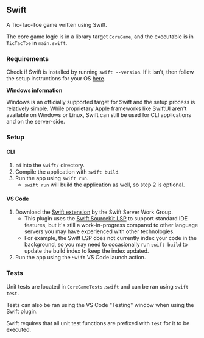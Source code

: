 ## Swift

A Tic-Tac-Toe game written using Swift.

The core game logic is in a library target `CoreGame`, and the executable is in `TicTacToe` in `main.swift`.

### Requirements

Check if Swift is installed by running `swift --version`. If it isn't, then follow the setup instructions for your OS [here](https://www.swift.org/getting-started/).

**Windows information**

Windows is an officially supported target for Swift and the setup process is relatively simple. While proprietary Apple frameworks like SwiftUI aren't available on Windows or Linux, Swift can still be used for CLI applications and on the server-side.

### Setup

#### CLI 

1. `cd` into the `Swift/` directory.
2. Compile the application with `swift build`.
3. Run the app using `swift run`.
    - `swift run` will build the application as well, so step 2 is optional.

#### VS Code

1. Download the [Swift extension](https://marketplace.visualstudio.com/items?itemName=sswg.swift-lang) by the Swift Server Work Group.
    - This plugin uses the [Swift SourceKit LSP](https://github.com/apple/sourcekit-lsp) to support standard IDE features, but it's still a work-in-progress compared to other language servers you may have experienced with other technologies.
    - For example, the Swift LSP does not currently index your code in the background, so you may need to occasionally run `swift build` to update the build index to keep the index updated.
2. Run the app using the `Swift` VS Code launch action.

### Tests

Unit tests are located in `CoreGameTests.swift` and can be ran using `swift test`.

Tests can also be ran using the VS Code "Testing" window when using the Swift plugin. 

Swift requires that all unit test functions are prefixed with `test` for it to be executed.